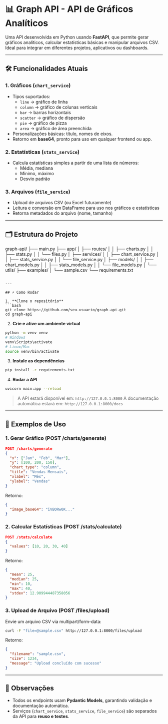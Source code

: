 # 📊 Graph API - API de Gráficos Analíticos

Uma API desenvolvida em Python usando **FastAPI**, que permite gerar gráficos analíticos, calcular estatísticas básicas e manipular arquivos CSV. Ideal para integrar em diferentes projetos, aplicativos ou dashboards.

---

## 🛠 Funcionalidades Atuais

### 1. Gráficos (`chart_service`)
- Tipos suportados:
  - `line` → gráfico de linha
  - `column` → gráfico de colunas verticais
  - `bar` → barras horizontais
  - `scatter` → gráfico de dispersão
  - `pie` → gráfico de pizza
  - `area` → gráfico de área preenchida
- Personalizações básicas: título, nomes de eixos.
- Retorno em **base64**, pronto para uso em qualquer frontend ou app.

### 2. Estatísticas (`stats_service`)
- Calcula estatísticas simples a partir de uma lista de números:
  - Média, mediana
  - Mínimo, máximo
  - Desvio padrão

### 3. Arquivos (`file_service`)
- Upload de arquivos CSV (ou Excel futuramente)
- Leitura e conversão em DataFrame para uso nos gráficos e estatísticas
- Retorna metadados do arquivo (nome, tamanho)

---

## 🗂 Estrutura do Projeto

graph-api/
├── main.py
├── app/
│   ├── routes/
│   │   ├── charts.py
│   │   ├── stats.py
│   │   └── files.py
│   ├── services/
│   │   ├── chart\_service.py
│   │   ├── stats\_service.py
│   │   └── file\_service.py
│   ├── models/
│   │   ├── chart\_models.py
│   │   ├── stats\_models.py
│   │   └── file\_models.py
│   └── utils/
├── examples/
│   └── sample.csv
└── requirements.txt

````

---

## ⚡ Como Rodar

1. **Clone o repositório**
```bash
git clone https://github.com/seu-usuario/graph-api.git
cd graph-api
````

2. **Crie e ative um ambiente virtual**

```bash
python -m venv venv
# Windows
venv\Scripts\activate
# Linux/Mac
source venv/bin/activate
```

3. **Instale as dependências**

```bash
pip install -r requirements.txt
```

4. **Rodar a API**

```bash
uvicorn main:app --reload
```

> A API estará disponível em: `http://127.0.0.1:8000`
> A documentação automática estará em: `http://127.0.0.1:8000/docs`

---

## 📌 Exemplos de Uso

### 1. Gerar Gráfico (POST /charts/generate)

```json
POST /charts/generate
{
  "x": ["Jan", "Feb", "Mar"],
  "y": [100, 200, 150],
  "chart_type": "column",
  "title": "Vendas Mensais",
  "xlabel": "Mês",
  "ylabel": "Vendas"
}
```

Retorno:

```json
{
  "image_base64": "iVBORw0K..."
}
```

### 2. Calcular Estatísticas (POST /stats/calculate)

```json
POST /stats/calculate
{
  "values": [10, 20, 30, 40]
}
```

Retorno:

```json
{
  "mean": 25,
  "median": 25,
  "min": 10,
  "max": 40,
  "stdev": 12.909944487358056
}
```

### 3. Upload de Arquivo (POST /files/upload)

Envie um arquivo CSV via multipart/form-data:

```bash
curl -F "file=@sample.csv" http://127.0.0.1:8000/files/upload
```

Retorno:

```json
{
  "filename": "sample.csv",
  "size": 1234,
  "message": "Upload concluído com sucesso"
}
```

---

## 📝 Observações

* Todos os endpoints usam **Pydantic Models**, garantindo validação e documentação automática.
* Serviços (`chart_service`, `stats_service`, `file_service`) são separados da API para **reuso e testes**.

```
